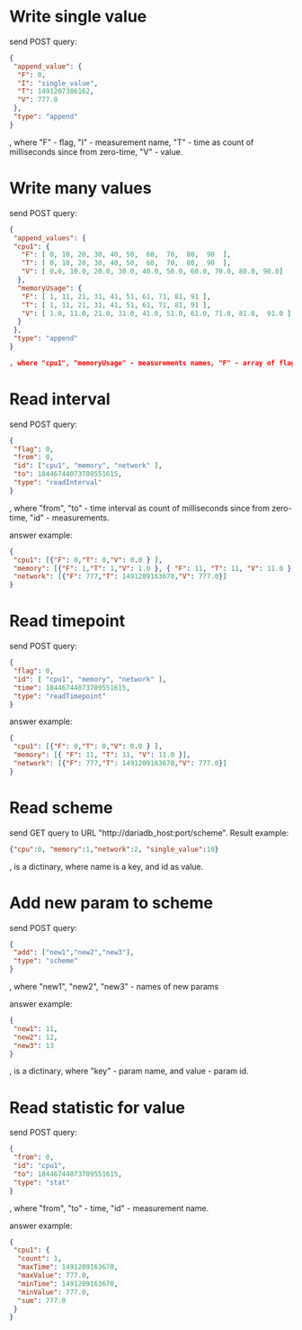 # Write single value

send POST query:
```json
{
 "append_value": {
  "F": 0,
  "I": "single_value",
  "T": 1491207386162,
  "V": 777.0
 },
 "type": "append"
}
```

, where "F" - flag, "I" - measurement name, "T" - time as count of milliseconds since from zero-time, "V" - value.

# Write many values

send POST query:
```json
{
 "append_values": {
 "cpu1": {
   "F": [ 0, 10, 20, 30, 40, 50,  60,  70,  80,  90  ],
   "T": [ 0, 10, 20, 30, 40, 50,  60,  70,  80,  90  ],
   "V": [ 0.0, 10.0, 20.0, 30.0, 40.0, 50.0, 60.0, 70.0, 80.0, 90.0]
  },
  "memoryUsage": {
   "F": [ 1, 11, 21, 31, 41, 51, 61, 71, 81, 91 ],
   "T": [ 1, 11, 21, 31, 41, 51, 61, 71, 81, 91 ],
   "V": [ 1.0, 11.0, 21.0, 31.0, 41.0, 51.0, 61.0, 71.0, 81.0,  91.0 ]
  }
 },
 "type": "append"
}

, where "cpu1", "memoryUsage" - measurements names, "F" - array of flags, "T" - array of times, "V" - array of values.
```

# Read interval

send POST query:
```json
{
 "flag": 0,
 "from": 0,
 "id": ["cpu1", "memory", "network" ],
 "to": 18446744073709551615,
 "type": "readInterval"
}
```
, where "from", "to" - time interval as count of milliseconds since from zero-time, "id" - measurements.

answer example:

```json
{
 "cpu1": [{"F": 0,"T": 0,"V": 0.0 } ],
 "memory": [{"F": 1,"T": 1,"V": 1.0 }, { "F": 11, "T": 11, "V": 11.0 }],
 "network": [{"F": 777,"T": 1491209163670,"V": 777.0}]
}
```

# Read timepoint

send POST query:
```json
{
 "flag": 0,
 "id": [ "cpu1", "memory", "network" ],
 "time": 18446744073709551615,
 "type": "readTimepoint"
}
```
answer example:

```json
{
 "cpu1": [{"F": 0,"T": 0,"V": 0.0 } ],
 "memory": [{ "F": 11, "T": 11, "V": 11.0 }],
 "network": [{"F": 777,"T": 1491209163670,"V": 777.0}]
}
```

# Read scheme

send GET query to URL "http://dariadb_host:port/scheme". Result example:

```json
{"cpu":0, "memory":1,"network":2, "single_value":10}
```

, is a dictinary, where name is a key, and id as value.

# Add new param to scheme
send POST query:
```json
{
 "add": ["new1","new2","new3"],
 "type": "scheme"
}
```
, where "new1", "new2", "new3" - names of new params

answer example:

```json
{
 "new1": 11,
 "new2": 12,
 "new3": 13
}
```
, is a dictinary, where "key" - param name, and value - param id.

# Read statistic for value
send POST query:
```json
{
 "from": 0,
 "id": "cpu1",
 "to": 18446744073709551615,
 "type": "stat"
}
```
, where "from", "to" - time, "id" - measurement name.

answer example:

```json
{
 "cpu1": {
  "count": 1,
  "maxTime": 1491209163670,
  "maxValue": 777.0,
  "minTime": 1491209163670,
  "minValue": 777.0,
  "sum": 777.0
 }
}
```
